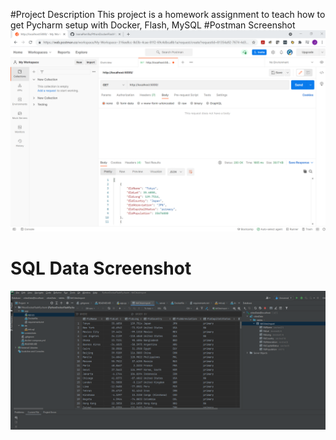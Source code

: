 #Project Description
This project is a homework assignment to teach how to get Pycharm setup with Docker, Flash, MySQL
#Postman Screenshot
![postman request output](screenshots/postman.png)
# SQL Data Screenshot
![pycharm data query](screenshots/img.png)
